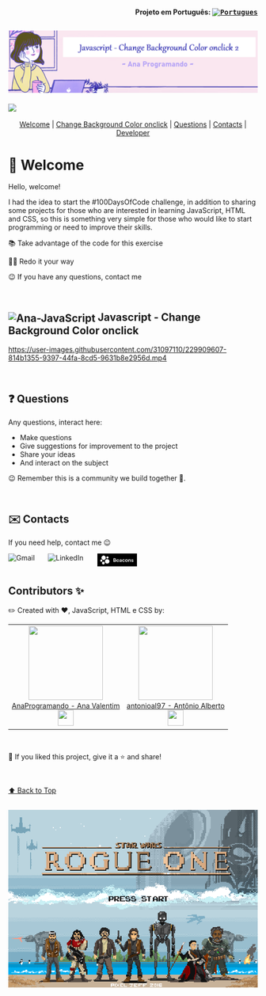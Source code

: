 <div align="right">

#### Projeto em Português: <kbd>[<img title="Portugues" alt="Portugues" src="https://img.icons8.com/color/48/000000/brazil.png" width="22">](https://github.com/AnaProgramando/change_background_color_2_js/blob/main/README.md)</kbd>

</div>

![banner Javascript - Change Background Color onclick](https://github.com/AnaProgramando/change_background_color_2_js/blob/a93372b99f44438f63f57b63336e18c9271aa6c9/change_background_color_2_js.png)
----

<img src="https://img.shields.io/static/v1?label=Status&message=complete&color=32CD32&style=for-the-badge"/>

<p align="center">
 <a href="#-welcome">Welcome</a> | 
 <a href="#-javascript---change-background-color-onclick">Change Background Color onclick</a> | 
 <a href="#-questions">Questions</a> | 
 <a href="#%EF%B8%8F-contacts">Contacts</a> | 
 <a href="#%EF%B8%8F-developer">Developer</a>
</p>

# 🤗 Welcome

Hello, welcome!

I had the idea to start the #100DaysOfCode challenge, in addition to sharing some projects for those who are interested in learning JavaScript, HTML and CSS, so this is something very simple for those who would like to start programming or need to improve their skills.

📚 Take advantage of the code for this exercise

👩‍💻 Redo it your way

😉 If you have any questions, contact me

<br>


## <img align="center" alt="Ana-JavaScript" height="40" src="https://cdn.jsdelivr.net/gh/devicons/devicon/icons/javascript/javascript-original.svg"> Javascript - Change Background Color onclick

https://user-images.githubusercontent.com/31097110/229909607-814b1355-9397-44fa-8cd5-9631b8e2956d.mp4

<br>

## ❓ Questions

Any questions, interact here:
   * Make questions
   * Give suggestions for improvement to the project
   * Share your ideas
   * And interact on the subject

😉 Remember this is a community we build together 💪.

<br>

## ✉️ Contacts

If you need help, contact me 😉

[<img align="left" alt="Gmail" width="80px" src="https://img.shields.io/badge/Gmail-D14836?style=for-the-badge&logo=gmail&logoColor=white"/>](mailto:anabe.valentim@gmail.com)
[<img align="left" alt="LinkedIn" width="100px" src="https://img.shields.io/badge/LinkedIn-0077B5?style=for-the-badge&logo=linkedin&logoColor=white"/>](https://www.linkedin.com/in/ana-beatriz-valentim)
[<img align="left" alt="Beacons" width="80px" src="https://github.com/AnaProgramando/AnaProgramando/blob/31ac40741768033915a37ec0f949984bf6aad2d1/beacons_logo.png"/>](https://beacons.page/anaprogramando)

<br>
<br>

## Contributors ✨

✏️ Created with ❤️, JavaScript, HTML e CSS by:

<table>
  <tr>
  <td align="center"><a href="https://github.com/AnaProgramando"><img src="https://avatars.githubusercontent.com/u/31097110?v=4" width=150px height=150px /></a></br> 
  <a href="https://github.com/AnaProgramando">AnaProgramando - Ana Valentim</a>
  <br>
  <a href="https://www.linkedin.com/in/ana-beatriz-valentim"><img src="https://cdn.jsdelivr.net/gh/devicons/devicon/icons/linkedin/linkedin-original.svg" width="32px" height="32px"></a></td>

  <td align="center" ><a href="https://github.com/antonioal97"><img src="https://avatars.githubusercontent.com/u/49810694?v=4" width=150px height=150px /></a></br>
  <a href="https://github.com/antonioal97">antonioal97 - Antônio Alberto</a>
  <br>
  <a href="https://www.linkedin.com/in/antonioal97/"><img src="https://cdn.jsdelivr.net/gh/devicons/devicon/icons/linkedin/linkedin-original.svg" width="32px" height="32px"></a></td>
  </tr>
</table>

<br>

💙 If you liked this project, give it a ⭐ and share!

<br>

[⬆ Back to Top](https://github.com/AnaProgramando/change_background_color_2_js/blob/main/README.md#) <br>

<br>

 <div>
  <img align="center" alt="Pixel-Art" width="1000px" src="https://github.com/AnaProgramando/change_background_color_2_js/blob/a93372b99f44438f63f57b63336e18c9271aa6c9/cc.gif"/>
</div>

